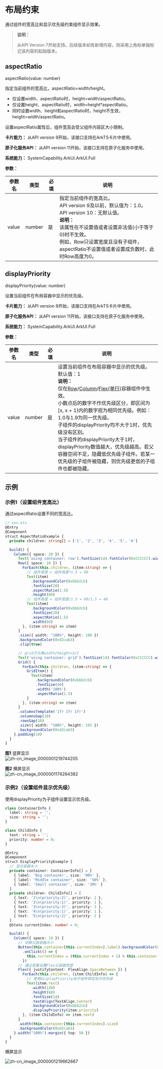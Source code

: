 # 布局约束

通过组件的宽高比和显示优先级约束组件显示效果。

>  **说明：**
>
>  从API Version 7开始支持。后续版本如有新增内容，则采用上角标单独标记该内容的起始版本。

## aspectRatio

aspectRatio(value: number)

指定当前组件的宽高比，aspectRatio=width/height。
- 仅设置width、aspectRatio时，height=width/aspectRatio。
- 仅设置height、aspectRatio时，width=height*aspectRatio。
- 同时设置width、height和aspectRatio时，height不生效，height=width/aspectRatio。

设置aspectRatio属性后，组件宽高会受父组件内容区大小限制。

**卡片能力：** 从API version 9开始，该接口支持在ArkTS卡片中使用。

**原子化服务API：** 从API version 11开始，该接口支持在原子化服务中使用。

**系统能力：** SystemCapability.ArkUI.ArkUI.Full

**参数：**

| 参数名 | 类型   | 必填 | 说明                                                         |
| ------ | ------ | ---- | ------------------------------------------------------------ |
| value  | number | 是   | 指定当前组件的宽高比。<br/>API version 9及以前，默认值为：1.0。<br/>API version 10：无默认值。<br/>**说明：**<br/>该属性在不设置值或者设置非法值(小于等于0)时不生效。<br/>例如，Row只设置宽度且没有子组件，aspectRatio不设置值或者设置成负数时，此时Row高度为0。 |

## displayPriority

displayPriority(value: number)

设置当前组件在布局容器中显示的优先级。

**卡片能力：** 从API version 9开始，该接口支持在ArkTS卡片中使用。

**原子化服务API：** 从API version 11开始，该接口支持在原子化服务中使用。

**系统能力：** SystemCapability.ArkUI.ArkUI.Full

**参数：**

| 参数名 | 类型   | 必填 | 说明                                                         |
| ------ | ------ | ---- | ------------------------------------------------------------ |
| value  | number | 是   | 设置当前组件在布局容器中显示的优先级。<br/>默认值：1<br/>**说明：**<br/>仅在[Row](./ts-container-row.md)/[Column](./ts-container-column.md)/[Flex(单行)](./ts-container-flex.md)容器组件中生效。<br/> 小数点后的数字不作优先级区分，即区间为[x, x + 1)内的数字视为相同优先级。例如：1.0与1.9为同一优先级。<br/>子组件的displayPriority均不大于1时，优先级没有区别。<br/>当子组件的displayPriority大于1时，displayPriority数值越大，优先级越高。若父容器空间不足，隐藏低优先级子组件。若某一优先级的子组件被隐藏，则优先级更低的子组件也都被隐藏。 |

## 示例

### 示例1（设置组件宽高比）

通过aspectRatio设置不同的宽高比。

```ts
// xxx.ets
@Entry
@Component
struct AspectRatioExample {
  private children: string[] = ['1', '2', '3', '4', '5', '6']

  build() {
    Column({ space: 20 }) {
      Text('using container: row').fontSize(14).fontColor(0xCCCCCC).width('100%')
      Row({ space: 10 }) {
        ForEach(this.children, (item:string) => {
          // 组件宽度 = 组件高度*1.5 = 90
          Text(item)
            .backgroundColor(0xbbb2cb)
            .fontSize(20)
            .aspectRatio(1.5)
            .height(60)
          // 组件高度 = 组件宽度/1.5 = 60/1.5 = 40
          Text(item)
            .backgroundColor(0xbbb2cb)
            .fontSize(20)
            .aspectRatio(1.5)
            .width(60)
        }, (item:string) => item)
      }
      .size({ width: "100%", height: 100 })
      .backgroundColor(0xd2cab3)
      .clip(true)

      // grid子元素width/height=3/2
      Text('using container: grid').fontSize(14).fontColor(0xCCCCCC).width('100%')
      Grid() {
        ForEach(this.children, (item:string) => {
          GridItem() {
            Text(item)
              .backgroundColor(0xbbb2cb)
              .fontSize(40)
              .width('100%')
              .aspectRatio(1.5)
          }
        }, (item:string) => item)
      }
      .columnsTemplate('1fr 1fr 1fr')
      .columnsGap(10)
      .rowsGap(10)
      .size({ width: "100%", height: 165 })
      .backgroundColor(0xd2cab3)
    }.padding(10)
  }
}
```

**图1** 竖屏显示<br>
![zh-cn_image_0000001219744205](figures/zh-cn_image_0000001219744205.PNG)

**图2** 横屏显示<br>
![zh-cn_image_0000001174264382](figures/zh-cn_image_0000001174264382.PNG)

### 示例2（设置组件显示优先级）

使用displayPriority为子组件设置显示优先级。

```ts
class ContainerInfo {
  label: string = '';
  size: string = '';
}

class ChildInfo {
  text: string = '';
  priority: number = 0;
}

@Entry
@Component
struct DisplayPriorityExample {
  // 显示容器大小
  private container: ContainerInfo[] = [
    { label: 'Big container', size: '90%' },
    { label: 'Middle container', size: '50%' },
    { label: 'Small container', size: '30%' }
  ]
  private children: ChildInfo[] = [
    { text: '1\n(priority:2)', priority: 2 },
    { text: '2\n(priority:1)', priority: 1 },
    { text: '3\n(priority:3)', priority: 3 },
    { text: '4\n(priority:1)', priority: 1 },
    { text: '5\n(priority:2)', priority: 2 }
  ]
  @State currentIndex: number = 0;

  build() {
    Column({ space: 10 }) {
      // 切换父级容器大小
      Button(this.container[this.currentIndex].label).backgroundColor(0x317aff)
        .onClick(() => {
          this.currentIndex = (this.currentIndex + 1) % this.container.length;
        })
      // 通过变量设置Flex父容器宽度
      Flex({ justifyContent: FlexAlign.SpaceBetween }) {
        ForEach(this.children, (item:ChildInfo) => {
          // 使用displayPriority给子组件绑定显示优先级
          Text(item.text)
            .width(120)
            .height(60)
            .fontSize(24)
            .textAlign(TextAlign.Center)
            .backgroundColor(0xbbb2cb)
            .displayPriority(item.priority)
        }, (item:ChildInfo) => item.text)
      }
      .width(this.container[this.currentIndex].size)
      .backgroundColor(0xd2cab3)
    }.width("100%").margin({ top: 50 })
  }
}
```

横屏显示

![zh-cn_image_0000001219662667](figures/zh-cn_image_0000001219662667.gif)
